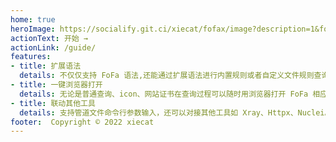 ```yaml
---
home: true
heroImage: https://socialify.git.ci/xiecat/fofax/image?description=1&font=Rokkitt&forks=1&issues=1&language=1&owner=1&pattern=Floating%20Cogs&pulls=1&stargazers=1&theme=Light
actionText: 开始 →
actionLink: /guide/
features:
- title: 扩展语法
  details: 不仅仅支持 FoFa 语法,还能通过扩展语法进行内置规则或者自定义文件规则查询
- title: 一键浏览器打开
  details: 无论是普通查询、icon、网站证书在查询过程可以随时用浏览器打开 FoFa 相应网页
- title: 联动其他工具
  details: 支持管道文件命令行参数输入，还可以对接其他工具如 Xray、Httpx、Nuclei。  
footer:  Copyright © 2022 xiecat
---
```

